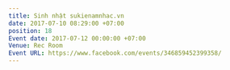 ```yaml
---
title: Sinh nhật sukienamnhac.vn
date: 2017-07-10 08:29:00 +07:00
position: 18
Event date: 2017-07-12 00:00:00 +07:00
Venue: Rec Room
Event URL: https://www.facebook.com/events/346859452399358/
---
```


